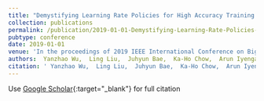 ```yaml
---
title: "Demystifying Learning Rate Policies for High Accuracy Training of Deep Neural Networks"
collection: publications
permalink: /publication/2019-01-01-Demystifying-Learning-Rate-Policies-for-High-Accuracy-Training-of-Deep-Neural-Networks
pubtype: conference
date: 2019-01-01
venue: 'In the proceedings of 2019 IEEE International Conference on Big Data (Big Data)'
authors:  Yanzhao Wu,  Ling Liu,  Juhyun Bae,  Ka-Ho Chow,  Arun Iyengar,  Calton Pu,  Wenqi Wei,  Lei Yu,  Qi Zhang
citation: ' Yanzhao Wu,  Ling Liu,  Juhyun Bae,  Ka-Ho Chow,  Arun Iyengar,  Calton Pu,  Wenqi Wei,  Lei Yu,  Qi Zhang, &quot;Demystifying Learning Rate Policies for High Accuracy Training of Deep Neural Networks.&quot; In the proceedings of 2019 IEEE International Conference on Big Data (Big Data), 2019.'
---
```

Use [Google Scholar](https://scholar.google.com/scholar?q=Demystifying+Learning+Rate+Policies+for+High+Accuracy+Training+of+Deep+Neural+Networks){:target="_blank"} for full citation